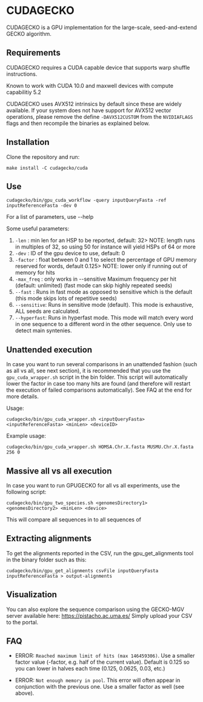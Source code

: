 # CUDAGECKO

CUDAGECKO is a GPU implementation for the large-scale, seed-and-extend GECKO algorithm. 

## Requirements

CUDAGECKO requires a CUDA capable device that supports warp shuffle instructions.

Known to work with CUDA 10.0 and maxwell devices with compute capabilitiy 5.2

CUDAGECKO uses AVX512 intrinsics by default since these are widely available. If your system does not have support for AVX512 vector operations, please remove the define `-DAVX512CUSTOM` from the `NVIDIAFLAGS` flags and then recompile the binaries as explained below.

## Installation

Clone the repository and run:

`make install -C cudagecko/cuda`

## Use

`cudagecko/bin/gpu_cuda_workflow -query inputQueryFasta -ref inputReferenceFasta -dev 0`

For a list of parameters, use --help

Some useful parameters:

1. `-len`       : min len for an HSP to be reported, default: 32> NOTE: length runs in multiples of 32, so using 50 for instance will yield HSPs of 64 or more
2. `-dev`       : ID of the gpu device to use, default: 0
3. `-factor`    : float between 0 and 1 to select the percentage of GPU memory reserved for words, default 0.125> NOTE: lower only if running out of memory for hits
4. `-max_freq`  : only works in --sensitive Maximum frequency per hit (default: unlimited) (fast mode can skip highly repeated seeds)
5. `--fast`     : Runs in fast mode as opposed to sensitive which is the default (this mode skips lots of repetitive seeds)
6. `--sensitive`: Runs in sensitive mode (default). This mode is exhaustive, ALL seeds are calculated.
7. `--hyperfast`: Runs in hyperfast mode. This mode will match every word in one sequence to a different word in the other sequence. Only use to detect main syntenies.


## Unattended execution

In case you want to run several comparisons in an unattended fashion (such as all vs all, see next section), it is recommended that you use the `gpu_cuda_wrapper.sh` script in the bin folder. This script will automatically lower the factor in case too many hits are found (and therefore will restart the execution of failed comparisons automatically). See FAQ at the end for more details.

Usage:

`cudagecko/bin/gpu_cuda_wrapper.sh <inputQueryFasta> <inputReferenceFasta> <minLen> <deviceID>`

Example usage:

`cudagecko/bin/gpu_cuda_wrapper.sh HOMSA.Chr.X.fasta MUSMU.Chr.X.fasta 256 0`

## Massive all vs all execution

In case you want to run GPUGECKO for all vs all experiments, use the following script:

`cudagecko/bin/gpu_two_species.sh <genomesDirectory1> <genomesDirectory2> <minLen> <device>`

This will compare all sequences in <genomesDirectory1> to all sequences of <genomesDirectory2>

## Extracting alignments

To get the alignments reported in the CSV, run the gpu_get_alignments tool in the binary folder such as this:

`cudagecko/bin/gpu_get_alignments csvFile inputQueryFasta inputReferenceFasta > output-alignments`

## Visualization

You can also explore the sequence comparison using the GECKO-MGV server available here: https://pistacho.ac.uma.es/
Simply upload your CSV to the portal.

## FAQ

- ERROR: `Reached maximum limit of hits (max 146459306)`. Use a smaller factor value (-factor, e.g. half of the current value). Default is 0.125 so you can lower in halves each time (0.125, 0.0625, 0.03, etc.)


- ERROR: `Not enough memory in pool`. This error will often appear in conjunction with the previous one. Use a smaller factor as well (see above).
